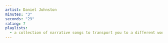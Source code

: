 ```yaml
---
artist: Daniel Johnston
minutes: "3"
seconds: "29"
rating: 7
playlists:
  - a collection of narrative songs to transport you to a different world
---
```

